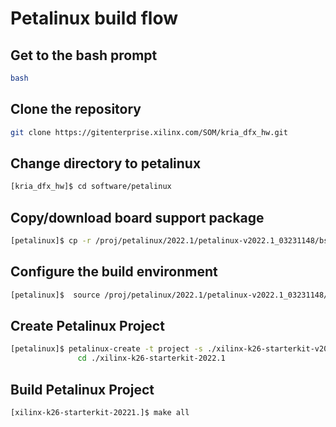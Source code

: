 # Petalinux build flow

## Get to the bash prompt

```bash
bash
```

## Clone the repository

```bash
git clone https://gitenterprise.xilinx.com/SOM/kria_dfx_hw.git
```

## Change directory to petalinux

```bash
[kria_dfx_hw]$ cd software/petalinux
```
## Copy/download board support package

```bash
[petalinux]$ cp -r /proj/petalinux/2022.1/petalinux-v2022.1_03231148/bsp/release/xilinx-k26-starterkit-v2022.1-03231148.bsp ./
```
## Configure the build environment

```bash
[petalinux]$  source /proj/petalinux/2022.1/petalinux-v2022.1_03231148/tool/petalinux-v2022.1-final/settings.sh
```
## Create Petalinux Project

```bash
[petalinux]$ petalinux-create -t project -s ./xilinx-k26-starterkit-v2022.1-03231148.bsp 
	           cd ./xilinx-k26-starterkit-2022.1
```
## Build Petalinux Project

```bash
[xilinx-k26-starterkit-20221.]$ make all
```


